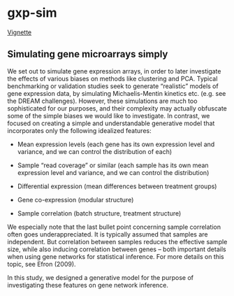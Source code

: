 # gxp-sim

[Vignette](https://nickwisniewski.com/gxp-sim/vignette.html)

## Simulating gene microarrays simply

We set out to simulate gene expression arrays, in order to later investigate the effects of various biases on methods like clustering and PCA. Typical benchmarking or validation studies seek to generate “realistic” models of gene expression data, by simulating Michaelis-Mentin kinetics etc. (e.g. see the DREAM challenges). However, these simulations are much too sophisticated for our purposes, and their complexity may actually obfuscate some of the simple biases we would like to investigate. In contrast, we focused on creating a simple and understandable generative model that incorporates only the following idealized features:

* Mean expression levels (each gene has its own expression level and variance, and we can control the distribution of each)
* Sample “read coverage” or similar (each sample has its own mean expression level and variance, and we can control the distribution)

* Differential expression (mean differences between treatment groups)
* Gene co-expression (modular structure)
* Sample correlation (batch structure, treatment structure)

We especially note that the last bullet point concerning sample correlation often goes underappreciated. It is typically assumed that samples are independent. But correlation between samples reduces the effective sample size, while also inducing correlation between genes – both important details when using gene networks for statistical inference. For more details on this topic, see Efron (2009).

In this study, we designed a generative model for the purpose of investigating these features on gene network inference. 
